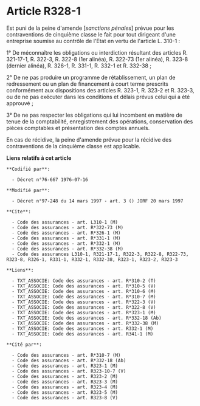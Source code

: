 # Article R328-1

Est puni de la peine d'amende [*sanctions pénales*] prévue pour les contraventions de cinquième classe le fait pour tout
dirigeant d'une entreprise soumise au contrôle de l'Etat en vertu de l'article L. 310-1 :

1° De méconnaître les obligations ou interdiction résultant des articles R. 321-17-1, R. 322-3, R. 322-8 (1er alinéa), R.
322-73 (1er alinéa), R. 323-8 (dernier alinéa), R. 326-1, R. 331-1, R. 332-1 et R. 332-38 ;

2° De ne pas produire un programme de rétablissement, un plan de redressement ou un plan de financement à court terme
prescrits conformément aux dispositions des articles R. 323-1, R. 323-2 et R. 323-3, ou de ne pas exécuter dans les
conditions et délais prévus celui qui a été approuvé ;

3° De ne pas respecter les obligations qui lui incombent en matière de tenue de la comptabilité, enregistrement des
opérations, conservation des pièces comptables et présentation des comptes annuels.

En cas de récidive, la peine d'amende prévue pour la récidive des contraventions de la cinquième classe est applicable.

**Liens relatifs à cet article**

	**Codifié par**:

	  - Décret n°76-667 1976-07-16

	**Modifié par**:

	  - Décret n°97-248 du 14 mars 1997 - art. 3 () JORF 20 mars 1997

	**Cite**:

	  - Code des assurances - art. L310-1 (M)
	  - Code des assurances - art. R*322-73 (M)
	  - Code des assurances - art. R*326-1 (M)
	  - Code des assurances - art. R*331-1 (M)
	  - Code des assurances - art. R*332-1 (M)
	  - Code des assurances - art. R*332-38 (M)
	  - Code des assurances L310-1, R321-17-1, R322-3, R322-8, R322-73, R323-8, R326-1, R331-1, R332-1, R332-38, R323-1, R323-2, R323-3

	**Liens**:

	  - TXT_ASSOCIE: Code des assurances - art. R*310-2 (T)
	  - TXT_ASSOCIE: Code des assurances - art. R*310-5 (V)
	  - TXT_ASSOCIE: Code des assurances - art. R*310-6 (M)
	  - TXT_ASSOCIE: Code des assurances - art. R*310-7 (M)
	  - TXT_ASSOCIE: Code des assurances - art. R*322-3 (V)
	  - TXT_ASSOCIE: Code des assurances - art. R*322-8 (V)
	  - TXT_ASSOCIE: Code des assurances - art. R*323-1 (M)
	  - TXT_ASSOCIE: Code des assurances - art. R*332-18 (Ab)
	  - TXT_ASSOCIE: Code des assurances - art. R*332-38 (M)
	  - TXT_ASSOCIE: Code des assurances - art. R332-1 (M)
	  - TXT_ASSOCIE: Code des assurances - art. R341-1 (M)

	**Cité par**:

	  - Code des assurances - art. R*310-7 (M)
	  - Code des assurances - art. R*332-18 (Ab)
	  - Code des assurances - art. R323-1 (M)
	  - Code des assurances - art. R323-10-7 (V)
	  - Code des assurances - art. R323-2 (M)
	  - Code des assurances - art. R323-3 (M)
	  - Code des assurances - art. R323-4 (M)
	  - Code des assurances - art. R323-5 (M)
	  - Code des assurances - art. R323-8 (V)
